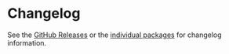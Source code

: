 # Changelog

See the [GitHub Releases](https://github.com/svg-icons/svg-icons/releases) or the [individual packages](https://github.com/svg-icons/svg-icons/tree/main/packages) for changelog information.
